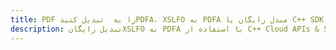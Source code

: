 ---title: PDF را به  تبدیل کنیدPDFA، XSLFO به PDFA مبدل رایگان یا C++ SDKdescription: تبدیل رایگانXSLFO به PDFA با استفاده از C++ Cloud APIs & SDK همچنین اسناد PDF را در Cloud ایجاد، ویرایش و رندر کنید.---